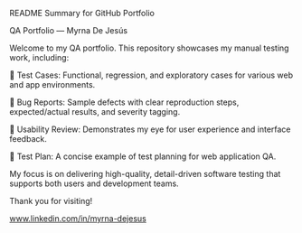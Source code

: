 README Summary for GitHub Portfolio

QA Portfolio — Myrna De Jesús

Welcome to my QA portfolio. This repository showcases my manual testing work, including:

🔧 Test Cases: Functional, regression, and exploratory cases for various web and app environments.

🔎 Bug Reports: Sample defects with clear reproduction steps, expected/actual results, and severity tagging.

📜 Usability Review: Demonstrates my eye for user experience and interface feedback.

📅 Test Plan: A concise example of test planning for web application QA.

My focus is on delivering high-quality, detail-driven software testing that supports both users and development teams.

Thank you for visiting!

www.linkedin.com/in/myrna-dejesus
